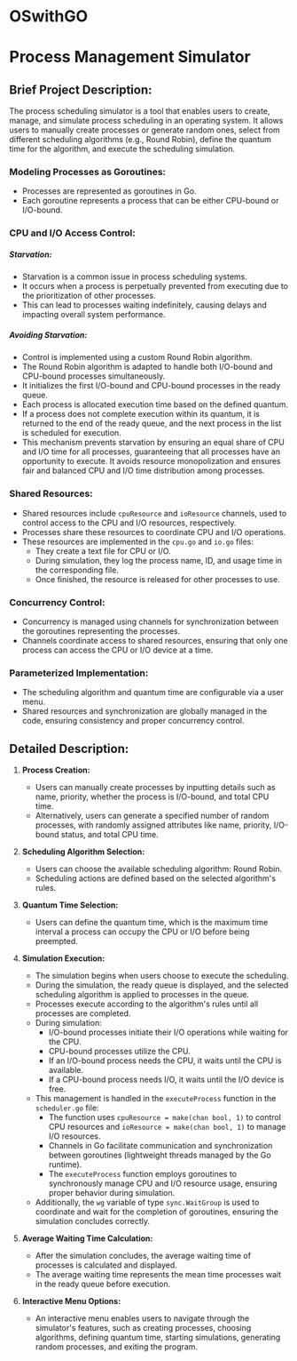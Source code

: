 # OSwithGO

# Process Management Simulator

## Brief Project Description:
The process scheduling simulator is a tool that enables users to create, manage, and simulate process scheduling in an operating system. It allows users to manually create processes or generate random ones, select from different scheduling algorithms (e.g., Round Robin), define the quantum time for the algorithm, and execute the scheduling simulation.

### Modeling Processes as Goroutines:
- Processes are represented as goroutines in Go.
- Each goroutine represents a process that can be either CPU-bound or I/O-bound.

### CPU and I/O Access Control:
##### Starvation:
- Starvation is a common issue in process scheduling systems.
- It occurs when a process is perpetually prevented from executing due to the prioritization of other processes.
- This can lead to processes waiting indefinitely, causing delays and impacting overall system performance.

##### Avoiding Starvation:
- Control is implemented using a custom Round Robin algorithm.
- The Round Robin algorithm is adapted to handle both I/O-bound and CPU-bound processes simultaneously.
- It initializes the first I/O-bound and CPU-bound processes in the ready queue.
- Each process is allocated execution time based on the defined quantum.
- If a process does not complete execution within its quantum, it is returned to the end of the ready queue, and the next process in the list is scheduled for execution.
- This mechanism prevents starvation by ensuring an equal share of CPU and I/O time for all processes, guaranteeing that all processes have an opportunity to execute. It avoids resource monopolization and ensures fair and balanced CPU and I/O time distribution among processes.

### Shared Resources:
- Shared resources include `cpuResource` and `ioResource` channels, used to control access to the CPU and I/O resources, respectively.
- Processes share these resources to coordinate CPU and I/O operations.
- These resources are implemented in the `cpu.go` and `io.go` files:
  - They create a text file for CPU or I/O.
  - During simulation, they log the process name, ID, and usage time in the corresponding file.
  - Once finished, the resource is released for other processes to use.

### Concurrency Control:
- Concurrency is managed using channels for synchronization between the goroutines representing the processes.
- Channels coordinate access to shared resources, ensuring that only one process can access the CPU or I/O device at a time.

### Parameterized Implementation:
- The scheduling algorithm and quantum time are configurable via a user menu.
- Shared resources and synchronization are globally managed in the code, ensuring consistency and proper concurrency control.

## Detailed Description:

1. **Process Creation:**
   - Users can manually create processes by inputting details such as name, priority, whether the process is I/O-bound, and total CPU time.
   - Alternatively, users can generate a specified number of random processes, with randomly assigned attributes like name, priority, I/O-bound status, and total CPU time.

2. **Scheduling Algorithm Selection:**
   - Users can choose the available scheduling algorithm: Round Robin.
   - Scheduling actions are defined based on the selected algorithm's rules.

3. **Quantum Time Selection:**
   - Users can define the quantum time, which is the maximum time interval a process can occupy the CPU or I/O before being preempted.

4. **Simulation Execution:**
   - The simulation begins when users choose to execute the scheduling.
   - During the simulation, the ready queue is displayed, and the selected scheduling algorithm is applied to processes in the queue.
   - Processes execute according to the algorithm's rules until all processes are completed.
   - During simulation:
     - I/O-bound processes initiate their I/O operations while waiting for the CPU.
     - CPU-bound processes utilize the CPU.
     - If an I/O-bound process needs the CPU, it waits until the CPU is available.
     - If a CPU-bound process needs I/O, it waits until the I/O device is free.
   - This management is handled in the `executeProcess` function in the `scheduler.go` file:
     - The function uses `cpuResource = make(chan bool, 1)` to control CPU resources and `ioResource = make(chan bool, 1)` to manage I/O resources.
     - Channels in Go facilitate communication and synchronization between goroutines (lightweight threads managed by the Go runtime).
     - The `executeProcess` function employs goroutines to synchronously manage CPU and I/O resource usage, ensuring proper behavior during simulation.
   - Additionally, the `wg` variable of type `sync.WaitGroup` is used to coordinate and wait for the completion of goroutines, ensuring the simulation concludes correctly.

5. **Average Waiting Time Calculation:**
   - After the simulation concludes, the average waiting time of processes is calculated and displayed.
   - The average waiting time represents the mean time processes wait in the ready queue before execution.

6. **Interactive Menu Options:**
   - An interactive menu enables users to navigate through the simulator's features, such as creating processes, choosing algorithms, defining quantum time, starting simulations, generating random processes, and exiting the program.